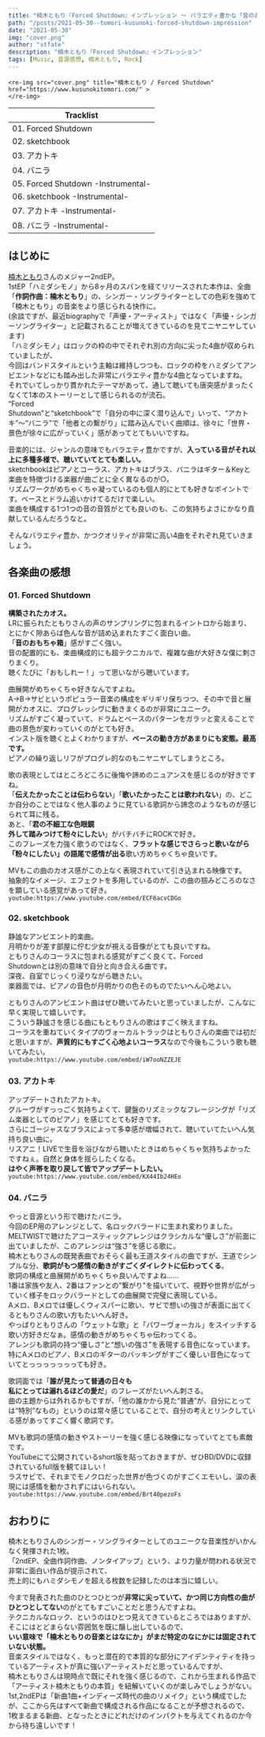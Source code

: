 ```yaml
---
title: "楠木ともり『Forced Shutdown』インプレッション ～ バラエティ豊かな「音のおもちゃ箱」。"
path: "/posts/2021-05-30--tomori-kusunoki-forced-shutdown-impression"
date: "2021-05-30"
img: "cover.png"
author: "stfate"
description: "楠木ともり『Forced Shutdown』インプレッション"
tags: [Music, 音源感想, 楠木ともり, Rock]
---
```

<style type="text/css">
<!--
p {white-space: pre-wrap};
-->
</style>

`<re-img
    src="cover.png"
    title="楠木ともり / Forced Shutdown"
    href="https://www.kusunokitomori.com/"
    >`
`</re-img>`

<table>
    <thead>
        <tr>
            <th>Tracklist</th>
        </tr>
    </thead>
    <tbody>
        <tr>
            <td>01. Forced Shutdown</td>
        </tr>
        <tr>
            <td>02. sketchbook</td>
        </tr>
        <tr>
            <td>03. アカトキ</td>
        </tr>
        <tr>
            <td>04. バニラ</td>
        </tr>
        <tr>
            <td>05. Forced Shutdown -Instrumental-</td>
        </tr>
        <tr>
            <td>06. sketchbook -Instrumental-</td>
        </tr>
        <tr>
            <td>07. アカトキ -Instrumental-</td>
        </tr>
        <tr>
            <td>08. バニラ -Instrumental-</td>
        </tr>
    </tbody>
</table>

## はじめに

[楠木ともり](https://www.kusunokitomori.com/)さんのメジャー2ndEP。
1stEP「ハミダシモノ」から8ヶ月のスパンを経てリリースされた本作は、全曲「**作詞作曲：楠木ともり**」の、シンガー・ソングライターとしての色彩を強めて「楠木ともり」の音楽をより感じられる快作に。
(余談ですが、最近biographyで「声優・アーティスト」ではなく「声優・シンガーソングライター」と記載されることが増えてきているのを見てニヤニヤしています)
「ハミダシモノ」はロックの枠の中でそれぞれ別の方向に尖った4曲が収められていましたが、
今回はバンドスタイルという主軸は維持しつつも、ロックの枠をハミダシてアンビエントなどにも踏み出した非常にバラエティ豊かな4曲となっていますね。
それでいてしっかり貫かれたテーマがあって、通して聴いても唐突感がまったくなくて1本のストーリーとして感じられるのが流石。
“Forced Shutdown”と“sketchbook”で「自分の中に深く潜り込んで」いって、“アカトキ”～“バニラ”で「他者との繋がり」に踏み込んでいく曲順は、徐々に「世界・景色が徐々に広がっていく」感があってとてもいいですね。

音楽的には、ジャンルの意味でもバラエティ豊かですが、**入っている音がそれ以上に多種多様で、聴いていてとても楽しい。**
sketchbookはピアノとコーラス、アカトキはブラス、バニラはギター＆Keyと楽曲を特徴づける楽器が曲ごとに全く異なるのが○。
リズムワークがめちゃくちゃ凝っているのも個人的にとても好きなポイントです。ベースとドラム追いかけてるだけで楽しい。
楽曲を構成する1つ1つの音の音質がとても良いのも、この気持ちよさにかなり貢献しているんだろうなと。

そんなバラエティ豊か、かつクオリティが非常に高い4曲をそれぞれ見ていきましょう。

## 各楽曲の感想

### 01. Forced Shutdown

**構築されたカオス。**
LRに振られたともりさんの声のサンプリングに包まれるイントロから始まり、とにかく隙あらば色んな音が詰め込まれたすごく面白い曲。
「**音のおもちゃ箱**」感がすごく強い。
音の配置的にも、楽曲構成的にも超テクニカルで、複雑な曲が大好きな僕に刺さりまくり。
聴くたびに「おもしれー！」って思いながら聴いています。

曲展開がめちゃくちゃ好きなんですよね。
A→B→サビというポピュラー音楽の構成をギリギリ保ちつつ、その中で音と展開がカオスに、プログレッシヴに動きまくるのが非常にユニーク。
リズムがすごく凝っていて、ドラムとベースのパターンをガラッと変えることで曲の景色が変わっていくのがとても好き。
インスト版を聴くとよくわかりますが、**ベースの動き方があまりにも変態。最高です。**
ピアノの繰り返しリフがプログレ的なのもニヤニヤしてしまうところ。

歌の表現としてはところどころに後悔や諦めのニュアンスを感じるのが好きですね。
「**伝えたかったことは伝わらない**」「**歌いたかったことは歌われない**」の、どこか自分のことではなく他人事のように見ている歌詞から諦念のようなものが感じられて耳に残る。
あと、「**君の不細工な色眼鏡 外して踏みつけて粉々にしたい**」がバチバチにROCKで好き。
このフレーズを力強く歌うのではなく、**フラットな感じでさらっと歌いながら「粉々にしたい」の語尾で感情が出る**歌い方めちゃくちゃ良いです。

MVもこの曲のカオス感がこの上なく表現されていて引き込まれる映像です。
抽象的なイメージ、エフェクトを多用しているのが、この曲の掴みどころのなさを顕している感覚があって好き。
`youtube:https://www.youtube.com/embed/ECF6acvCDGo`

### 02. sketchbook

静謐なアンビエント的楽曲。
月明かりが差す部屋に佇む少女が視える音像がとても良いですね。
ともりさんのコーラスに包まれる感覚がすごく良くて、Forced Shutdownとは別の意味で自分と向き合える曲です。
深夜、自室でじっくり浸りながら聴きたい。
楽器面では、ピアノの音色が月明かりの色そのものでたいへん心地よい。

ともりさんのアンビエント曲はぜひ聴いてみたいと思っていましたが、こんなに早く実現して嬉しいです。
こういう静謐さを感じる曲にもともりさんの歌はすごく映えますね。
コーラスを重ねていくタイプのヴォーカルトラックはともりさんの楽曲では初だと思いますが、**声質的にもすごく心地よいコーラス**なので今後もこういう歌も聴いてみたい。
`youtube:https://www.youtube.com/embed/iW7ooNZZEJE`

### 03. アカトキ

アップデートされたアカトキ。
グルーヴがすっっごく気持ちよくて、鍵盤のリズミックなフレージングが「リズム楽器としてのピアノ」を感じてとても好きです。
さらにゴージャスなブラスによって多幸感が増幅されて、聴いていてたいへん気持ち良い曲に。
リスアニ！LIVEで生音を浴びながら聴いたときはめちゃくちゃ気持ちよかったですねぇ。自然と身体を揺らしたくなる。
**はやく声帯を取り戻して皆でアップデートしたい。**
`youtube:https://www.youtube.com/embed/KX44Ib24HEo`

### 04. バニラ

やっと音源という形で聴けたバニラ。
今回のEP用のアレンジとして、名ロックバラードに生まれ変わりました。
MELTWISTで聴けたアコースティックアレンジはクラシカルな“優しさ”が前面に出ていましたが、このアレンジは“強さ”を感じる歌に。
楠木ともりさんの既発表曲でおそらく最も王道スタイルの曲ですが、王道でシンプルな分、**歌詞がもつ感情の動きがすごくダイレクトに伝わってくる**。
歌詞の構成と曲展開がめちゃくちゃ良いんですよね……
1番は家族や友人、2番はファンとの"繋がり"を描いていて、視野や世界が広がっていく様子をロックバラードとしての曲展開で完璧に表現している。
Aメロ、Bメロでは優しくウィスパーに歌い、サビで想いの強さが表面に出てくるともりさんの歌い方もたいへん好き。
やっぱりともりさんの「ウェットな歌」と「パワーヴォーカル」をスイッチする歌い方好きだなぁ。感情の動きがめちゃくちゃ伝わってくる。
アレンジも歌詞の持つ“優しさ”と“想いの強さ”を表現する音色になっています。
特にAメロのピアノ、Bメロのギターのバッキングがすごく優しい音色になっていてとっっっっっっっても好き。

歌詞面では「**誰が見たって普通の日々も 私にとっては溺れるほどの愛だ**」のフレーズがたいへん刺さる。
曲の主題からは外れるかもですが、「他の誰かから見た“普通”が、自分にとっては“特別”なもの」というのは常々感じていることで、自分の考えとリンクしている感があってすごく響く歌詞です。

MVも歌詞の感情の動きやストーリーを強く感じる映像になっていてとても素敵です。
YouTubeにて公開されているshort版を貼っておきますが、ぜひBD/DVDに収録されているfull版を観てほしい！
ラスサビで、それまでモノクロだった世界が色づくのがすごくエモいし、涙の表現には感情を動かされずにはいられない。
`youtube:https://www.youtube.com/embed/Brt40pezoFs`

## おわりに

楠木ともりさんのシンガー・ソングライターとしてのユニークな音楽性がいかんなく発揮された1枚。
「2ndEP、全曲作詞作曲、ノンタイアップ」という、より力量が問われる状況で非常に面白い作品が提示されて、
売上的にもハミダシモノを超える枚数を記録したのは本当に嬉しい。

今まで発表された曲のひとつひとつが**非常に尖っていて、かつ同じ方向性の曲がひとつとしてない**のがとてもすごいことだと思うんですよね。
テクニカルなロック、というのはひとつ見えてきているところではありますが、そこにはとどまらない雰囲気を既に醸し出しているので、
**いい意味で「楠木ともりの音楽とはなにか」がまだ特定のなにかには固定されていない状態。**
音楽スタイルではなく、もっと潜在的で本質的な部分にアイデンティティを持っているアーティストが真に強いアーティストだと思っているんですが、
楠木ともりさんは現時点で既にそれを強く感じるので、これから生まれる作品で「アーティスト楠木ともりの本質」を紐解いていくのが楽しみでしょうがない。
1st,2ndEPは「新曲1曲+インディーズ時代の曲のリメイク」という構成でしたが、ここから先はすべて新曲で構成される作品になることが予想されるので、
1枚まるまる新曲、となったときにどれだけのインパクトを与えてくれるのか今から待ち遠しいです！

<!-- # 伝えたいこと

- 1st以上にバラエティ豊かでかつ尖った音楽性、それでいて4曲通して聴くと確かなストーリーを感じるEP
- 「自分と向き合う」ことと「他者と繋がる」ことの両方を体感できる4曲
    - Forced Shutdown, sketchbook: 自分と向き合う
    - アカトキ，バニラ: 他者との繋がり
- Forced Shutdown
    - A→B→サビというポピュラー音楽の構成をギリギリ保ちつつ、その中で音と曲展開がカオスにプログレッシヴに動きまくる
    - 色んな音が詰め込まれた「音のおもちゃ箱」感
    - リズムをガラッと変えることで景色が変わるのがとても良い
    - ピアノの繰り返しリフがプログレ的
    - インスト版聴くとよくわかるが，ベースの動き方が変態すぎる
    - 後悔や諦めのニュアンスを感じるのが好き
    - 「君の不細工な色眼鏡 外して踏みつけて粉々にしたい」が超ROCKで好き。強い感情で歌うんじゃなくてフラットにこのフレーズを歌ってるのがよき
- sketchbook
    - 月明かりが差す部屋に佇む少女が視える音
    - コーラスに包まれる感覚がよい．FSとは別の意味で自分と向き合える曲。深夜に聴きたい
    - ピアノとの音色が月明かりの色そのもので心地よい
- アカトキ
    - 鍵盤のリズミックなフレージングがとても好き
    - ブラスの多幸感
    - 聴いてると自然と身体を揺らしたくなる
    - リスアニで生音を浴びながら聴いたときの体験がたいへん気持ちよかった
    - はやく声帯を取り戻して皆でアップデートしたい
- バニラ
    - 名ロックバラードに生まれ変わった
        - MELTWISTのアコースティックなアレンジは優しさが前面に出ていたが、このVerは意志の強さを感じる歌に
    - Aメロのバッキングピアノ、Bメロのバッキングギターの優しい音色がとても好き
    - 1番は家族や友人、2番はファンとの"繋がり"を描いていて、世界が広がっていく様子をロックバラードとしての曲展開で完璧に表現
    - MVもそのストーリーを強く感じる。ラスサビの涙と、世界が色づく表現があまりにもエモい。感情になる -->
